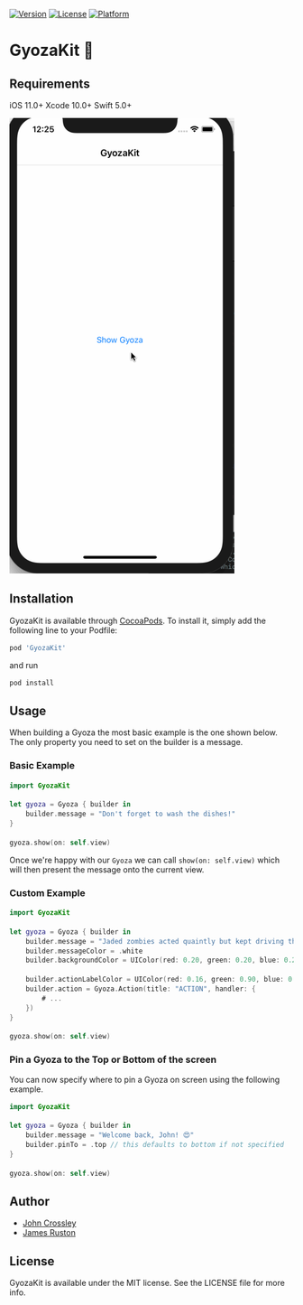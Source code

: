 
[![Version](https://img.shields.io/cocoapods/v/GyozaKit.svg?style=flat)](http://cocoapods.org/pods/GyozaKit)
[![License](https://img.shields.io/cocoapods/l/GyozaKit.svg?style=flat)](http://cocoapods.org/pods/GyozaKit)
[![Platform](https://img.shields.io/cocoapods/p/GyozaKit.svg?style=flat)](http://cocoapods.org/pods/GyozaKit)

# GyozaKit 🥟

## Requirements

iOS 11.0+
Xcode 10.0+
Swift 5.0+

![GyozaKit Demo](https://raw.githubusercontent.com/john-crossley/GyozaKit/master/Example/GyozaKit/GyozaKit.gif)

## Installation

GyozaKit is available through [CocoaPods](http://cocoapods.org). To install
it, simply add the following line to your Podfile:

```ruby
pod 'GyozaKit'
```

and run

```bash
pod install
```

## Usage

When building a Gyoza the most basic example is the one shown below. The only property you need to set on the builder is a message.

### Basic Example

```swift
import GyozaKit

let gyoza = Gyoza { builder in
    builder.message = "Don't forget to wash the dishes!"
}

gyoza.show(on: self.view)

```

Once we're happy with our `Gyoza` we can call `show(on: self.view)` which will then present the message onto the current view.

### Custom Example

```swift
import GyozaKit

let gyoza = Gyoza { builder in
    builder.message = "Jaded zombies acted quaintly but kept driving their oxen forward."
    builder.messageColor = .white
    builder.backgroundColor = UIColor(red: 0.20, green: 0.20, blue: 0.20, alpha: 1.00)

    builder.actionLabelColor = UIColor(red: 0.16, green: 0.90, blue: 0.40, alpha: 1.00)
    builder.action = Gyoza.Action(title: "ACTION", handler: {
        # ...
    })
}

gyoza.show(on: self.view)
```

### Pin a Gyoza to the Top or Bottom of the screen

You can now specify where to pin a Gyoza on screen using the following example.

```swift
import GyozaKit

let gyoza = Gyoza { builder in
    builder.message = "Welcome back, John! 😍"
    builder.pinTo = .top // this defaults to bottom if not specified
}

gyoza.show(on: self.view)

```

## Author
- [John Crossley](https://github.com/john-crossley)
- [James Ruston](http://github.com/jamesruston)

## License

GyozaKit is available under the MIT license. See the LICENSE file for more info.
